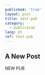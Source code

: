 ```yaml
---
published: 'true'
layout: post
title: test-pub
category:
  - publicacao
lang: pt
ref: test-pub
---
```

## A New Post

NEW PUB
